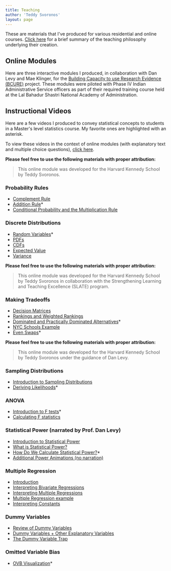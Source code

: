 ```yaml
---
title: Teaching
author: 'Teddy Svoronos'
layout: page
---
```


These are materials that I've produced for various residential and online courses. <a href="downloads/Teaching_Philosophy.pdf">Click here</a> for a brief summary of the teaching philosophy underlying their creation.
<h2>Online Modules</h2>
Here are three interactive modules I produced, in collaboration with Dan Levy and Mae Klinger, for the <a href="https://epod.cid.harvard.edu/project/training-policymakers-use-evidence">Building Capacity to use Research Evidence (BCURE)</a> project. These modules were piloted with Phase IV Indian Administrative Service officers as part of their required training course held at the Lal Bahadur Shastri National Academy of Administration.
<h2>Instructional Videos</h2>
Here are a few videos I produced to convey statistical concepts to students in a Master's level statistics course. My favorite ones are highlighted with an asterisk.

To view these videos in the context of online modules (with explanatory text and multiple choice questions), <a href="http://bit.ly/SvoronosTeachingArtifacts">click here</a>.

<strong>Please feel free to use the following materials with proper attribution:</strong>
<blockquote>This online module was developed for the Harvard Kennedy School by Teddy Svoronos.</blockquote>
<h3>Probability Rules</h3>
<ul>
 	<li><a href="https://www.youtube.com/watch?v=Ft93r5ux_3M">Complement Rule</a></li>
 	<li><a href="https://www.youtube.com/watch?v=J-lhpO0XLXw">Addition Rule</a>*</li>
 	<li><a href="https://www.youtube.com/watch?v=TBml13hrJtk">Conditional Probability and the Multiplication Rule</a></li>
</ul>
<h3>Discrete Distributions</h3>
<ul>
 	<li><a href="https://www.youtube.com/watch?v=kLrA5eYeiw4">Random Variables</a>*</li>
 	<li><a href="https://www.youtube.com/watch?v=ANyOd6xxrVY">PDFs</a></li>
 	<li><a href="https://www.youtube.com/watch?v=07uprBx2XgQ">CDFs</a></li>
 	<li><a href="https://www.youtube.com/watch?v=uSFbR2XcKsI">Expected Value</a></li>
 	<li><a href="https://www.youtube.com/watch?v=76l9YSDGyqM">Variance</a></li>
</ul>
<strong>Please feel free to use the following materials with proper attribution:</strong>
<blockquote>This online module was developed for the Harvard Kennedy School by Teddy Svoronos in collaboration with the Strengthening Learning and Teaching Excellence (SLATE) program.</blockquote>
<h3>Making Tradeoffs</h3>
<ul>
 	<li><a href="https://www.youtube.com/watch?v=VIQ0NM5JL3c">Decision Matrices</a></li>
 	<li><a href="https://www.youtube.com/watch?v=h1u2IIAF9lI">Rankings and Weighted Rankings</a></li>
 	<li><a href="https://www.youtube.com/watch?v=NuYIDmdc7RA">Dominated and Practically Dominated Alternatives</a>*</li>
 	<li><a href="https://www.youtube.com/watch?v=x5dIQNdQPvg">NYC Schools Example</a></li>
 	<li><a href="https://www.youtube.com/watch?v=1KjjyeqskmQ">Even Swaps</a>*</li>
</ul>
<strong>Please feel free to use the following materials with proper attribution:</strong>
<blockquote>This online module was developed for the Harvard Kennedy School by Teddy Svoronos under the guidance of Dan Levy.</blockquote>
<h3>Sampling Distributions</h3>
<ul>
 	<li><a href="https://www.youtube.com/watch?v=7h84dQ7ko88">Introduction to Sampling Distributions</a></li>
 	<li><a href="https://www.youtube.com/watch?v=MH2HnrWhNU0">Deriving Likelihoods</a>*</li>
</ul>
<h3>ANOVA</h3>
<ul>
 	<li><a href="https://www.youtube.com/watch?v=_ISsh8K9qgE">Introduction to F tests</a>*</li>
 	<li><a href="https://www.youtube.com/watch?v=UzeS_QGniLc">Calculating F statistics</a></li>
</ul>
<h3>Statistical Power (narrated by Prof. Dan Levy)</h3>
<ul>
 	<li><a title="Statistical Power: Introduction" href="https://www.youtube.com/watch?v=OPEIwQQUVW0">Introduction to Statistical Power</a></li>
 	<li><a title="Statistical Power: What is Statistical Power?" href="https://www.youtube.com/watch?v=BWohA6o9KiA">What is Statistical Power?</a></li>
 	<li><a title="Statistical Power: How Do We Calculate Statistical Power?" href="https://www.youtube.com/watch?v=26mlXTiLJ5c">How Do We Calculate Statistical Power?</a>*</li>
 	<li><a title="Statistical Power: Additional Animations" href="https://www.youtube.com/watch?v=tEcebgnv2Jc">Additional Power Animations (no narration)</a></li>
</ul>
<h3>Multiple Regression</h3>
<ul>
 	<li><a href="http://www.youtube.com/watch?v=G5B2bqeisZs">Introduction</a></li>
 	<li><a href="http://www.youtube.com/watch?v=QdTEWf5yQGE">Interpreting Bivariate Regressions</a></li>
 	<li><a href="http://www.youtube.com/watch?v=lgUlBx35GYY">Interpreting Multiple Regressions</a></li>
 	<li><a href="http://www.youtube.com/watch?v=bccTRKFgIB0">Multiple Regression example</a></li>
 	<li><a href="http://www.youtube.com/watch?v=u2yyQ8ee-A0">Interpreting Constants</a></li>
</ul>
<h3>Dummy Variables</h3>
<ul>
 	<li><a href="http://www.youtube.com/watch?v=fMmlNTaMXDc">Review of Dummy Variables</a></li>
 	<li><a href="http://www.youtube.com/watch?v=Or6rmhn0vvc">Dummy Variables + Other Explanatory Variables</a></li>
 	<li><a href="http://www.youtube.com/watch?v=Ls88o3Ig8k8">The Dummy Variable Trap</a></li>
</ul>
<h3>Omitted Variable Bias</h3>
<ul>
 	<li><a title="Omitted Variable Bias: Visualization" href="https://www.youtube.com/watch?v=BZ8Bay7GQzY">OVB Visualization</a>*</li>
</ul>